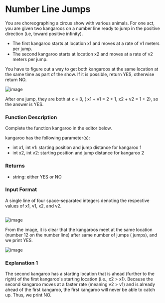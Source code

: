 # Number Line Jumps

You are choreographing a circus show with various animals. For one act, you are given two kangaroos on a number line ready to jump in the positive direction (i.e, toward positive infinity).


* The first kangaroo starts at location x1 and moves at a rate of v1 meters per jump.
* The second kangaroo starts at location x2 and moves at a rate of v2 meters per jump.

You have to figure out a way to get both kangaroos at the same location at the same time as part of the show. If it is possible, return YES, otherwise return NO.

![image](https://user-images.githubusercontent.com/23621801/183940088-334c0f7a-6670-4c96-97b5-805a16d13188.png)


After one jump, they are both at x = 3, ( x1 + v1 = 2 + 1, x2 + v2 = 1 + 2), so the answer is YES.

### Function Description

Complete the function kangaroo in the editor below.

kangaroo has the following parameter(s):

* int x1, int v1: starting position and jump distance for kangaroo 1
* int x2, int v2: starting position and jump distance for kangaroo 2


### Returns

* string: either YES or NO


### Input Format

A single line of four space-separated integers denoting the respective values of x1, v1, x2, and v2.



```php


```


![image](https://user-images.githubusercontent.com/23621801/183942578-670c4e8c-f0a0-4715-b6d7-22bba1be912f.png)

From the image, it is clear that the kangaroos meet at the same location (number 12  on the number line) after same number of jumps ( jumps), and we print YES.

![image](https://user-images.githubusercontent.com/23621801/183942739-c75f677b-3513-4206-9a82-08fc3dc1f9e4.png)


### Explanation 1


The second kangaroo has a starting location that is ahead (further to the right) of the first kangaroo's starting location (i.e., x2 > x1). 
Because the second kangaroo moves at a faster rate (meaning v2 > v1) and is already ahead of the first kangaroo, the first kangaroo will never be able to catch up. 
Thus, we print NO.


